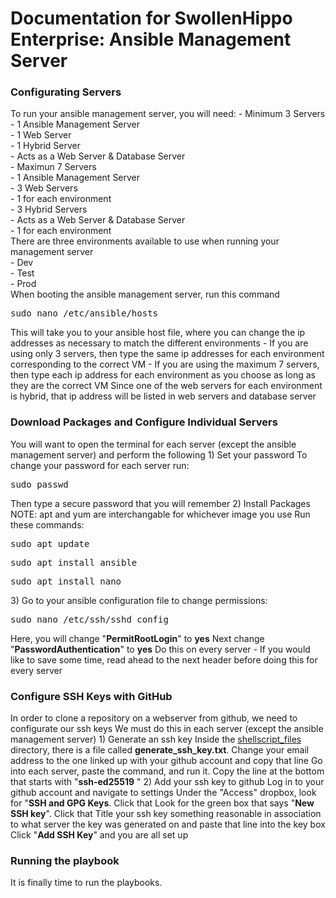 # Documentation for SwollenHippo Enterprise: Ansible Management Server

<h3>Configurating Servers</h3>
To run your ansible management server, you will need:
- Minimum 3 Servers<br />
  - 1 Ansible Management Server<br />
  - 1 Web Server<br />
  - 1 Hybrid Server<br />
    - Acts as a Web Server & Database Server<br />
- Maximun 7 Servers<br />
  - 1 Ansible Management Server<br />
  - 3 Web Servers<br />
    - 1 for each environment<br />
  - 3 Hybrid Servers<br />
    - Acts as a Web Server & Database Server<br />
    - 1 for each environment<br />
There are three environments available to use when running your management server<br />
- Dev<br />
- Test<br />
- Prod<br />
When booting the ansible management server, run this command
<pre>sudo nano /etc/ansible/hosts</pre>
This will take you to your ansible host file, where you can change the ip addresses as necessary to match the different environments
- If you are using only 3 servers, then type the same ip addresses for each environment corresponding to the correct VM
- If you are using the maximum 7 servers, then type each ip address for each environment as you choose as long as they are the correct VM
Since one of the web servers for each environment is hybrid, that ip address will be listed in web servers and database server

<h3>Download Packages and Configure Individual Servers</h3>
You will want to open the terminal for each server (except the ansible management server) and perform the following
1) Set your password
To change your password for each server run:
<pre>sudo passwd</pre>
Then type a secure password that you will remember
2) Install Packages
NOTE: apt and yum are interchangable for whichever image you use
Run these commands:
<pre>sudo apt update</pre>
<pre>sudo apt install ansible</pre>
<pre>sudo apt install nano</pre>
3) Go to your ansible configuration file to change permissions:
<pre>sudo nano /etc/ssh/sshd_config</pre>
Here, you will change "<b>PermitRootLogin</b>" to <b>yes</b>
Next change "<b>PasswordAuthentication</b>" to <b>yes</b>
Do this on every server
- If you would like to save some time, read ahead to the next header before doing this for every server

<h3>Configure SSH Keys with GitHub</h3>
In order to clone a repository on a webserver from github, we need to configurate our ssh keys
We must do this in each server (except the ansible management server)
1) Generate an ssh key
Inside the <u>shellscript_files</u> directory, there is a file called <b>generate_ssh_key.txt</b>. Change your email address to the one linked up with your github account and copy that line
Go into each server, paste the command, and run it. Copy the line at the bottom that starts with "<b>ssh-ed25519</b> "
2) Add your ssh key to github
Log in to your github account and navigate to settings
Under the "Access" dropbox, look for "<b>SSH and GPG Keys</b>. Click that
Look for the green box that says "<b>New SSH key</b>". Click that
Title your ssh key something reasonable in association to what server the key was generated on and paste that line into the key box
Click "<b>Add SSH Key</b>" and you are all set up

<h3>Running the playbook</h3>
It is finally time to run the playbooks. 

